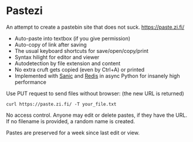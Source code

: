 # Pastezi

An attempt to create a pastebin site that does not suck. https://paste.zi.fi/

* Auto-paste into textbox (if you give permission)
* Auto-copy of link after saving
* The usual keyboard shortcuts for save/open/copy/print
* Syntax hilight for editor and viewer
* Autodetection by file extension and content
* No extra cruft gets copied (even by Ctrl+A) or printed
* Implemented with [Sanic](https://sanic.readthedocs.io/) and [Redis](https://redis.io/) in async Python for insanely high performance

Use PUT request to send files without browser: (the new URL is returned)

    curl https://paste.zi.fi/ -T your_file.txt

No access control. Anyone may edit or delete pastes, if they have the URL. If no filename is provided, a random name is created.

Pastes are preserved for a week since last edit or view.
